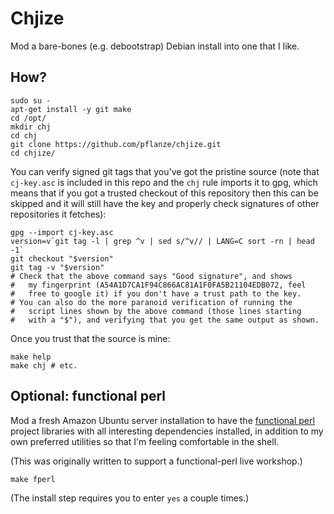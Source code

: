 # Chjize

Mod a bare-bones (e.g. debootstrap) Debian install into one that I
like.


## How?

    sudo su -
    apt-get install -y git make
    cd /opt/
    mkdir chj
    cd chj
    git clone https://github.com/pflanze/chjize.git
    cd chjize/
    
You can verify signed git tags that you've got the pristine source (note that `cj-key.asc` is included in this repo and the `chj` rule imports it to gpg, which means that if you got a trusted checkout of this repository then this can be skipped and it will still have the key and properly check signatures of other repositories it fetches):

    gpg --import cj-key.asc
    version=v`git tag -l | grep ^v | sed s/^v// | LANG=C sort -rn | head -1`
    git checkout "$version"
    git tag -v "$version"
    # Check that the above command says "Good signature", and shows
    #   my fingerprint (A54A1D7CA1F94C866AC81A1F0FA5B21104EDB072, feel 
    #   free to google it) if you don't have a trust path to the key.
    # You can also do the more paranoid verification of running the
    #   script lines shown by the above command (those lines starting 
    #   with a "$"), and verifying that you get the same output as shown.

Once you trust that the source is mine:
    
    make help
    make chj # etc.


## Optional: functional perl

Mod a fresh Amazon Ubuntu server installation to have the [functional
perl](http://functional-perl.org/) project libraries with all
interesting dependencies installed, in addition to my own preferred
utilities so that I'm feeling comfortable in the shell.

(This was originally written to support a functional-perl live
workshop.)

    make fperl

(The install step requires you to enter `yes` a couple times.)
